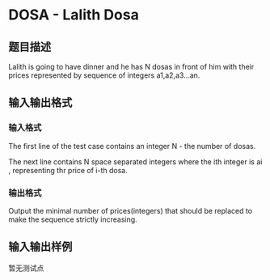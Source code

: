 # DOSA - Lalith Dosa

## 题目描述

Lalith is going to have dinner and he has N dosas in front of him with their prices represented by sequence of integers a1,a2,a3...an.

## 输入输出格式

### 输入格式

The first line of the test case contains an integer N - the number of dosas.

The next line contains N space separated integers where the ith integer is ai , representing thr price of i-th dosa.

### 输出格式

Output the minimal number of prices(integers) that should be replaced to make the sequence strictly increasing.

## 输入输出样例

暂无测试点

